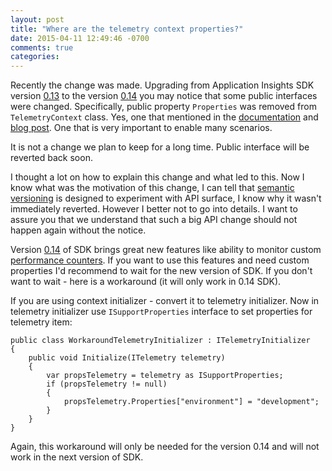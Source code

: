```yaml
---
layout: post
title: "Where are the telemetry context properties?"
date: 2015-04-11 12:49:46 -0700
comments: true
categories: 
---
```

Recently the change was made. Upgrading from Application Insights SDK version [0.13](http://www.nuget.org/packages/Microsoft.ApplicationInsights.Web/0.13.3-build03939) to the version [0.14](http://www.nuget.org/packages/Microsoft.ApplicationInsights.Web/0.14.0-build20632) you may notice that some public interfaces were changed. Specifically, public property ```Properties``` was removed from ```TelemetryContext``` class. Yes, one that mentioned in the [documentation](http://azure.microsoft.com/en-us/documentation/articles/app-insights-web-track-usage-custom-events-metrics/#defaults) and [blog post](http://blogs.msdn.com/b/visualstudioalm/archive/2015/01/07/application-insights-support-for-multiple-environments-stamps-and-app-versions.aspx). One that is very important to enable many scenarios.

It is not a change we plan to keep for a long time. Public interface will be reverted back soon.

I thought a lot on how to explain this change and what led to this. Now I know what was the motivation of this change, I can tell that [semantic versioning](http://semver.org/) is designed to experiment with API surface, I know why it wasn't immediately reverted. However I better not to go into details. I want to assure you that we understand that such a big API change should not happen again without the notice.

Version [0.14](http://www.nuget.org/packages/Microsoft.ApplicationInsights.Web/0.14.0-build20632) of SDK brings great new features like ability to monitor custom [performance counters](http://blogs.msdn.com/b/visualstudioalm/archive/2015/04/01/application-insights-choose-your-own-performance-counters.aspx). If you want to use this features and need custom properties I'd recommend to wait for the new version of SDK. If you don't want to wait - here is a workaround (it will only work in 0.14 SDK).

If you are using context initializer - convert it to telemetry initializer. Now in telemetry initializer use ```ISupportProperties``` interface to set properties for telemetry item:

```
public class WorkaroundTelemetryInitializer : ITelemetryInitializer
{
    public void Initialize(ITelemetry telemetry)
    {
        var propsTelemetry = telemetry as ISupportProperties;
        if (propsTelemetry != null)
        {
            propsTelemetry.Properties["environment"] = "development";
        }
    }
}
``` 

Again, this workaround will only be needed for the version 0.14 and will not work in the next version of SDK.  